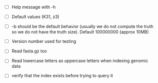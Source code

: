 - [ ] Help message with -h

- [ ] Default values (K31, z3)

- [ ] -b should be the default behavior (usually we do not compute the truth so we do not have the truth size). Default 100000000 (approx 10MB)

- [ ] Version number used for testing

- [ ] Read fasta.gz too

- [ ] Read lowercase letters as uppercase letters when indexing genomic data
 
 - [ ] verify that the index exists before trying to query it
